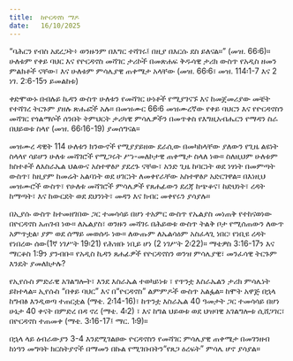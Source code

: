 ```yaml
---
title:  ከዮርዳኖስ ማዶ
date:   16/10/2025
---
```


“ባሕርን የብስ አደረጋት፥ ወንዙንም በእግር ተሻገሩ፤ በዚያ በእርሱ ደስ ይለናል።” (መዝ. 66፡6)። ሁለቱም የቀይ ባህር እና የዮርዳኖስ መሻገር ታሪኮች በመጽሐፍ ቅዱሳዊ ታሪክ ውስጥ የአዲስ ዘመን ምልክቶች ናቸው፣ እና ሁለቱም ምሳሌያዊ ጠቀሜታ አላቸው (መዝ. 66፡6፣ መዝ. 114፡1-7 እና 2 ነገ. 2:6-15ን ይመልከቱ)

ቀድሞውኑ በብሉይ ኪዳን ውስጥ ሁለቱን የመሻገር ሁነቶች የሚያገናኙ እና ከመጀመሪያው መቼት የተሻገረ ትርጉም ያዘሉ ጽሑፎች አሉ። በመዝሙር 66፡6 መዝሙረኛው የቀይ ባህርን እና የዮርዳኖስን መሻገር የጎልማሶች ሰንበት ትምህርት ታሪካዊ ምሳሌዎችን በመጥቀስ የእግዚአብሔርን የማዳን ስራ በህይወቱ ስላየ (መዝ. 66፡16-19) ያመሰግናል።

መዝሙረ ዳዊት 114 ሁለቱን ክንውኖች የሚያያይዘው ደራሲው በመካከላቸው ያለውን የጊዜ ልዩነት ስላላየ ሳይሆን ሁለቱ መሻገሮች የሚጋሩት ሥነ-መለኮታዊ ጠቀሜታ ስላለ ነው። ስለዚህም ሁለቱም ክስተቶች ለእስራኤል ህልውና አስተዋፅዖ ያደረጉ ናቸው፣ አንድ ጊዜ ከባርነት ወደ ነፃነት በመምጣት ውስጥ፣ ከዚያም ከመሬት አልባነት ወደ ሀገርነት ለመቀየራቸው አስተዋፅዖ አድርገዋል። በእነዚህ መዝሙሮች ውስጥ፣ የሁለቱ መሻገሮች ምሳሌዎች የጸሐፊውን ደረጃ ከጭቆና፣ ከድህነት፣ ረዳት ከማጣት፣ እና ከውርደት ወደ ደህንነት፣ መዳን እና ክብር መቀየሩን ያሳያሉ።

በኢያሱ ውስጥ ከተመዘገበው ጋር ተመሳሳይ በሆነ ተአምር ውስጥ የኤልያስ መነጠቅ የተከናወነው በዮርዳኖስ አጠገብ ነው። ለኤልያስ፣ ወንዙን መሻገሩ በሕይወቱ ውስጥ ትልቅ ቦታ የሚሰጠውን ለውጥ አምጥቷል፡ ያም ወደ ሰማይ መወሰዱ ነው። ለውጡም ለኤልሳዕም አስፈላጊ ነበር፡ የነቢዩ ረዳት የነበረው ሰው(1ኛ ነገሥት 19፡21) የሕዝቡ ነቢይ ሆነ (2 ነገሥት 2፡22)። ማቴዎስ 3:16-17ን እና ማርቆስ 1:9ን ያንብቡ። የአዲስ ኪዳን ጸሐፊዎች የዮርዳኖስን ወንዝ ምሳሌያዊ፣ መንፈሳዊ ትርጉም እንዴት ያመለክታሉ?

የኢየሱስ ምድራዊ አገልግሎት፣ እንደ እስራኤል ተወካይነቱ ፣ የጥንቷ እስራኤልን ታሪክ ምሳሌነት ይከተላል። ኢየሱስ “በቀይ ባህር” እና በ“ዮርዳኖስ” ልምምዶች ውስጥ አልፏል። ከሞት አዋጅ በኋላ ከግብፅ እንዲወጣ ተጠርቷል (ማቴ. 2፡14-16)፣ ከጥንቷ እስራኤል 40 ዓመታት ጋር ተመሳሳይ በሆነ ሁኔታ 40 ቀናት በምድረ በዳ ኖረ (ማቴ. 4፡2) ፣ እና ከግል ህይወቱ ወደ ህዝባዊ አገልግሎቱ ሲሸጋገር፣ በዮርዳኖስ ተጠመቀ (ማቴ. 3፡16-17፤ ማር. 1፡9)።

በኋላ ላይ ዕብራውያን 3-4 እንደሚገልፀው ዮርዳኖስን የመሻገር ምሳሌያዊ ጠቀሜታ በመገንዘብ ከነዓን መግባት ክርስትያኖች በማመን በኩል የሚገቡበትን“የጸጋ ዕረፍት” ምሳሌ ሆኖ ያሳያል።
